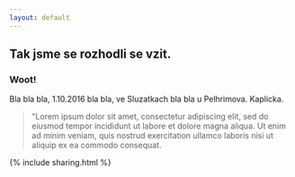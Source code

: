 ```yaml
---
layout: default
---
```


## Tak jsme se rozhodli se vzit.

### Woot!

Bla bla bla, 1.10.2016 bla bla, ve Sluzatkach bla bla u Pelhrimova. Kaplicka.

> "Lorem ipsum dolor sit amet, consectetur adipiscing elit, sed do eiusmod tempor incididunt ut labore et dolore magna aliqua. Ut enim ad minim veniam, quis nostrud exercitation ullamco laboris nisi ut aliquip ex ea commodo consequat.


{% include sharing.html %}
